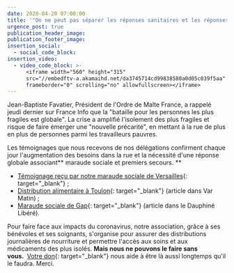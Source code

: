 ```yaml
---
date: 2020-04-20 07:00:00
title: '"On ne peut pas séparer les réponses sanitaires et les réponses sociales"'
urgence_post: true
publication_header_image:
publication_footer_image:
insertion_social:
  - social_code_block:
insertion_video:
  - video_code_block: >-
      <iframe width="560" height="315"
      src="//embedftv-a.akamaihd.net/da3745714cd99838580a0d05c039f5aa"
      frameborder="0" scrolling="no" allowfullscreen></iframe>
---
```


Jean-Baptiste Favatier, Pr&eacute;sident de l'Ordre de Malte France, a rappel&eacute; jeudi dernier sur France Info que la "bataille pour les personnes les plus fragiles est globale". La crise a amplifi&eacute; l'isolement des plus fragiles et risque de faire &eacute;merger une "nouvelle pr&eacute;carit&eacute;", en mettant &agrave; la rue de plus en plus de personnes parmi les travailleurs pauvres.

Les t&eacute;moignages que nous recevons de nos d&eacute;l&eacute;gations confirment chaque jour l'augmentation des besoins dans la rue et la n&eacute;cessit&eacute; d'une r&eacute;ponse globale associant**&nbsp;maraude sociale et premiers secours.&nbsp;**

* [T&eacute;moignage re&ccedil;u par notre maraude sociale de Versailles](/uploads/78-RécitsMaraudesVersailles.pdf){: target="_blank"} ;
* [Distribution alimentaire &agrave; Toulon](https://www.varmatin.com/vie-locale/des-repas-pour-les-plus-demunis-prepares-par-la-base-navale-de-toulon-495308){: target="_blank"} (article dans Var Matin) ;
* [Maraude sociale de Gap](https://www.ledauphine.com/sante/2020/04/14/ils-sont-mobilises-aupres-des-populations-fragiles-la-maraude-de-l-ordre-de-malte-en-images-coronavirus-covid19){: target="_blank"} (article dans le Dauphin&eacute; Lib&eacute;r&eacute;).

Pour faire face aux impacts du coronavirus, notre association, gr&acirc;ce &agrave; ses b&eacute;n&eacute;voles et ses soignants, s'organise pour assurer des distributions journali&egrave;res de nourriture et permettre l'acc&egrave;s aux soins et aux m&eacute;dicaments des plus isol&eacute;s. **Mais nous ne pouvons le faire sans vous.&nbsp;**&nbsp;[Votre don](https://don.ordredemaltefrance.org/?cid=11&amp;reserved_code_origine=Webcovid){: target="_blank"} nous aide &agrave; &ecirc;tre l&agrave; aussi longtemps qu'il le faudra. Merci.&nbsp;